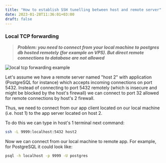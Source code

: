 ```yaml
---
title: "How to establish SSH tunelling between host and remote server"
date: 2023-01-28T11:36:01+03:00
draft: false
---
```

### Local TCP forwarding

>***Problem: you need to connect from your local machine to postgres db hosted remotely (for example on VPS). But direct remote connections to database are not allowed***

![local tcp forwarding example](/ssh_local.png)

Let's assume we have a remote server named "host 2" with application (PostgreSQL for instance) which accepts incoming connections on port 5432. Instead of connecting to port 5432 remotely (which is insecure and might be blocked by the host's firewall) we can connect to port 32 allowed for remote connections by host's 2 firewall.

Thus, we need to connect from our app client located on our local machine (i.e. host 1) to the app server located on host 2.

To do this we can type in host's 1 terminal next command:

```sh
ssh -L 9999:localhost:5432 host2
```

Now we can connect from our local machine to remote app. For example, for PostgreSQL it could look like:

```sh
psql -h localhost -p 9999 -U postgres
```
